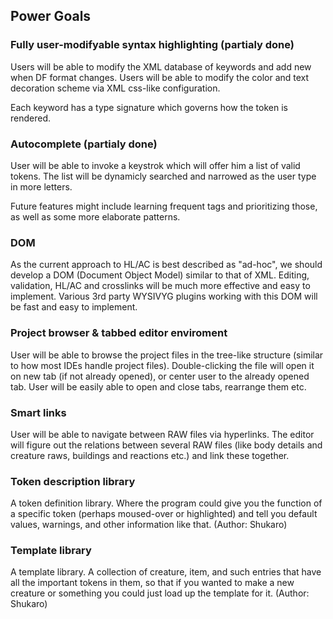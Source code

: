 ## Power Goals ##
### Fully user-modifyable syntax highlighting (partialy done) ###
Users will be able to modify the XML database of keywords and add new when DF format changes. Users will be able to modify the color and text decoration scheme via XML css-like configuration.

Each keyword has a type signature which governs how the token is rendered.

### Autocomplete (partialy done) ###
User will be able to invoke a keystrok which will offer him a list of valid tokens. The list will be dynamicly searched and narrowed as the user type in more letters.

Future features might include learning frequent tags and prioritizing those, as well as some more elaborate patterns.

### DOM ###
As the current approach to HL/AC is best described as "ad-hoc", we should develop a DOM (Document Object Model) similar to that of XML. Editing, validation, HL/AC and crosslinks will be much more effective and easy to implement. Various 3rd party WYSIVYG plugins working with this DOM will be fast and easy to implement.

### Project browser & tabbed editor enviroment ###
User will be able to browse the project files in the tree-like structure (similar to how most IDEs handle project files). Double-clicking the file will open it on new tab (if not already opened), or center user to the already opened tab. User will be easily able to open and close tabs, rearrange them etc.

### Smart links ###
User will be able to navigate between RAW files via hyperlinks. The editor will figure out the relations between several RAW files (like body details and creature raws, buildings and reactions etc.) and link these together.

### Token description library ###
A token definition library. Where the program could give you the function of a specific token (perhaps moused-over or highlighted) and tell you default values, warnings, and other information like that.
(Author: Shukaro)

### Template library ###
A template library. A collection of creature, item, and such entries that have all the important tokens in them, so that if you wanted to make a new creature or something you could just load up the template for it.
(Author: Shukaro)